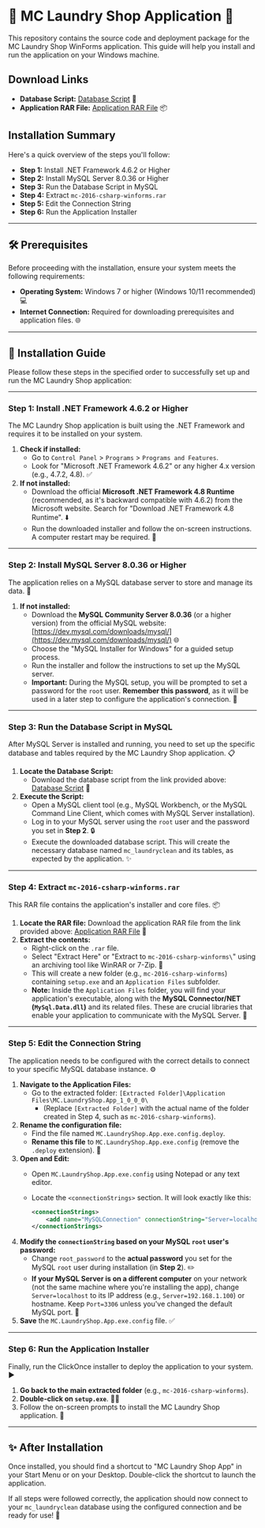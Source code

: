 # 🧺 MC Laundry Shop Application 🧼

This repository contains the source code and deployment package for the MC Laundry Shop WinForms application. This guide will help you install and run the application on your Windows machine.

## Download Links

* **Database Script:** [Database Script](https://drive.google.com/file/d/1XloNdcnoJ3eb2VBiZbIQIv139yICfCOq/view?usp=sharing) 📄
* **Application RAR File:** [Application RAR File](https://drive.google.com/file/d/1moU0u8ljFmX52RAH-apJhv2MktUyE8mT/view?usp=sharing) 📦

## Installation Summary

Here's a quick overview of the steps you'll follow:

* **Step 1:** Install .NET Framework 4.6.2 or Higher
* **Step 2:** Install MySQL Server 8.0.36 or Higher
* **Step 3:** Run the Database Script in MySQL
* **Step 4:** Extract `mc-2016-csharp-winforms.rar`
* **Step 5:** Edit the Connection String
* **Step 6:** Run the Application Installer

---

## 🛠️ Prerequisites

Before proceeding with the installation, ensure your system meets the following requirements:

* **Operating System:** Windows 7 or higher (Windows 10/11 recommended) 💻
* **Internet Connection:** Required for downloading prerequisites and application files. 🌐

---

## 🚀 Installation Guide

Please follow these steps in the specified order to successfully set up and run the MC Laundry Shop application:

---

### Step 1: Install .NET Framework 4.6.2 or Higher

The MC Laundry Shop application is built using the .NET Framework and requires it to be installed on your system.

1.  **Check if installed:**
    * Go to `Control Panel` > `Programs` > `Programs and Features`.
    * Look for "Microsoft .NET Framework 4.6.2" or any higher 4.x version (e.g., 4.7.2, 4.8). ✅
2.  **If not installed:**
    * Download the official **Microsoft .NET Framework 4.8 Runtime** (recommended, as it's backward compatible with 4.6.2) from the Microsoft website. Search for "Download .NET Framework 4.8 Runtime". ⬇️
    * Run the downloaded installer and follow the on-screen instructions. A computer restart may be required. 🔄

---

### Step 2: Install MySQL Server 8.0.36 or Higher

The application relies on a MySQL database server to store and manage its data. 💾

1.  **If not installed:**
    * Download the **MySQL Community Server 8.0.36** (or a higher version) from the official MySQL website: [https://dev.mysql.com/downloads/mysql/](https://dev.mysql.com/downloads/mysql/) 🌐
    * Choose the "MySQL Installer for Windows" for a guided setup process.
    * Run the installer and follow the instructions to set up the MySQL server.
    * **Important:** During the MySQL setup, you will be prompted to set a password for the `root` user. **Remember this password**, as it will be used in a later step to configure the application's connection. 🔑

---

### Step 3: Run the Database Script in MySQL

After MySQL Server is installed and running, you need to set up the specific database and tables required by the MC Laundry Shop application. 📋

1.  **Locate the Database Script:**
    * Download the database script from the link provided above: [Database Script](https://drive.google.com/file/d/1XloNdcnoJ3eb2VBiZbIQIv139yICfCOq/view?usp=sharing) 📄
2.  **Execute the Script:**
    * Open a MySQL client tool (e.g., MySQL Workbench, or the MySQL Command Line Client, which comes with MySQL Server installation).
    * Log in to your MySQL server using the `root` user and the password you set in **Step 2**. 🔒
    * Execute the downloaded database script. This will create the necessary database named `mc_laundryclean` and its tables, as expected by the application. ✨

---

### Step 4: Extract `mc-2016-csharp-winforms.rar`

This RAR file contains the application's installer and core files. 📦

1.  **Locate the RAR file:** Download the application RAR file from the link provided above: [Application RAR File](https://drive.google.com/file/d/1moU0u8ljFmX52RAH-apJhv2MktUyE8mT/view?usp=sharing) 📁
2.  **Extract the contents:**
    * Right-click on the `.rar` file.
    * Select "Extract Here" or "Extract to `mc-2016-csharp-winforms\`" using an archiving tool like WinRAR or 7-Zip. 📂
    * This will create a new folder (e.g., `mc-2016-csharp-winforms`) containing `setup.exe` and an `Application Files` subfolder.
    * **Note:** Inside the `Application Files` folder, you will find your application's executable, along with the **MySQL Connector/NET (`MySql.Data.dll`)** and its related files. These are crucial libraries that enable your application to communicate with the MySQL Server. 🔗

---

### Step 5: Edit the Connection String

The application needs to be configured with the correct details to connect to your specific MySQL database instance. ⚙️

1.  **Navigate to the Application Files:**
    * Go to the extracted folder: `[Extracted Folder]\Application Files\MC.LaundryShop.App_1_0_0_0\`
        * (Replace `[Extracted Folder]` with the actual name of the folder created in Step 4, such as `mc-2016-csharp-winforms`).
2.  **Rename the configuration file:**
    * Find the file named `MC.LaundryShop.App.exe.config.deploy`.
    * **Rename this file** to `MC.LaundryShop.App.exe.config` (remove the `.deploy` extension). 📝
3.  **Open and Edit:**
    * Open `MC.LaundryShop.App.exe.config` using Notepad or any text editor.
    * Locate the `<connectionStrings>` section. It will look exactly like this:

        ```xml
        <connectionStrings>
            <add name="MySQLConnection" connectionString="Server=localhost;Port=3306;Database=mc_laundryclean;Uid=root;Pwd=root_password;" providerName="MySql.Data.MySqlClient" />
        </connectionStrings>
        ```
4.  **Modify the `connectionString` based on your MySQL `root` user's password:**
    * Change `root_password` to the **actual password** you set for the MySQL `root` user during installation (in **Step 2**). ✏️
    * **If your MySQL Server is on a different computer** on your network (not the same machine where you're installing the app), change `Server=localhost` to its IP address (e.g., `Server=192.168.1.100`) or hostname. Keep `Port=3306` unless you've changed the default MySQL port. 📍
5.  **Save** the `MC.LaundryShop.App.exe.config` file. ✅

---

### Step 6: Run the Application Installer

Finally, run the ClickOnce installer to deploy the application to your system. ▶️

1.  **Go back to the main extracted folder** (e.g., `mc-2016-csharp-winforms`).
2.  **Double-click on `setup.exe`**. 🏃‍♂️
3.  Follow the on-screen prompts to install the MC Laundry Shop application. 📩

---

## ✨ After Installation

Once installed, you should find a shortcut to "MC Laundry Shop App" in your Start Menu or on your Desktop. Double-click the shortcut to launch the application.

If all steps were followed correctly, the application should now connect to your `mc_laundryclean` database using the configured connection and be ready for use! 🎉
